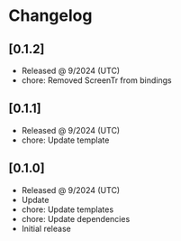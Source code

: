 # Changelog

## [0.1.2]

- Released @ 9/2024 (UTC)
- chore: Removed ScreenTr from bindings

## [0.1.1]

- Released @ 9/2024 (UTC)
- chore: Update template

## [0.1.0]

- Released @ 9/2024 (UTC)
- Update
- chore: Update templates
- chore: Update dependencies
- Initial release
